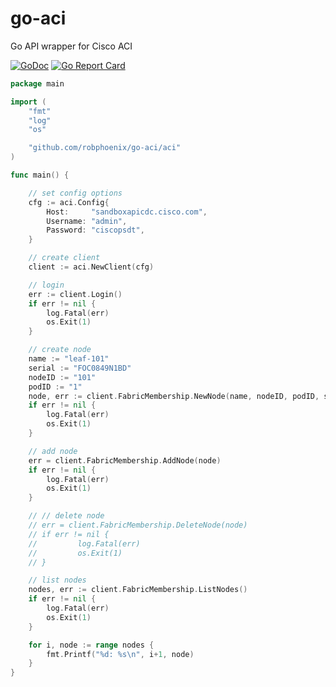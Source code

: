 # go-aci
Go API wrapper for Cisco ACI

[![GoDoc](https://godoc.org/github.com/robphoenix/go-aci/aci?status.svg)](http://godoc.org/github.com/robphoenix/go-aci/aci)
[![Go Report Card](https://goreportcard.com/badge/github.com/robphoenix/go-aci)](https://goreportcard.com/report/github.com/robphoenix/go-aci)

```go
package main

import (
	"fmt"
	"log"
	"os"

	"github.com/robphoenix/go-aci/aci"
)

func main() {

	// set config options
	cfg := aci.Config{
		Host:     "sandboxapicdc.cisco.com",
		Username: "admin",
		Password: "ciscopsdt",
	}

	// create client
	client := aci.NewClient(cfg)

	// login
	err := client.Login()
	if err != nil {
		log.Fatal(err)
		os.Exit(1)
	}

	// create node
	name := "leaf-101"
	serial := "FOC0849N1BD"
	nodeID := "101"
	podID := "1"
	node, err := client.FabricMembership.NewNode(name, nodeID, podID, serial)
	if err != nil {
		log.Fatal(err)
		os.Exit(1)
	}

	// add node
	err = client.FabricMembership.AddNode(node)
	if err != nil {
		log.Fatal(err)
		os.Exit(1)
	}

	// // delete node
	// err = client.FabricMembership.DeleteNode(node)
	// if err != nil {
	//         log.Fatal(err)
	//         os.Exit(1)
	// }

	// list nodes
	nodes, err := client.FabricMembership.ListNodes()
	if err != nil {
		log.Fatal(err)
		os.Exit(1)
	}

	for i, node := range nodes {
		fmt.Printf("%d: %s\n", i+1, node)
	}
}
```
